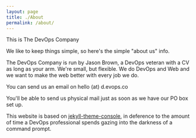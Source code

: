 ```yaml
---
layout: page
title: ./About
permalink: /about/
---
```


This is The DevOps Company

We like to keep things simple, so here's the simple "about us" info.

The DevOps Company is run by Jason Brown, a DevOps veteran with a CV as long as your arm. We're small, but flexible. We do DevOps and Web and we want to make the web better with every job we do.

You can send us an email on hello (at) d.evops.co

You'll be able to send us physical mail just as soon as we have our PO box set up.

This website is based on [jekyll-theme-console](https://github.com/b2a3e8/jekyll-theme-console), in deference to the amount of time a DevOps professional spends gazing into the darkness of a command prompt. 

